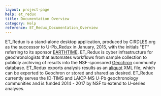 ```yaml
---
layout: project-page
help: et_redux
title: Documentation Overview
category: Help
reference: ET_Redux_Documentation_Overview
---
```


ET_Redux is a stand-alone desktop application, produced by CIRDLES.org as the successor to U-Pb_Redux in January, 2015, with the initials "ET" referring to its sponsor [EARTHTIME](http://www.earth-time.org). ET_Redux is cyber infrastructure for geochronologists that automates workflows from sample collection to publicly archiving of results into the NSF-sponsored [Geochron](http://www.geochron.org) community database. ET_Redux exports analysis results as an [aliquot](https://raw.githubusercontent.com/EARTHTIME/Schema/master/AliquotXMLSchema.xsd) XML file, which can be exported to Geochron or stored and shared as desired.  ET_Redux currently serves the ID-TIMS and LAICP-MS U-Pb geochronology communities and is funded 2014 - 2017 by NSF to extend to U-series analyses.